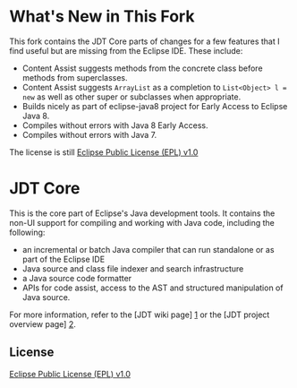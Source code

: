 What's New in This Fork
=======================

This fork contains the JDT Core parts of changes for a few features that I find useful but are missing from the Eclipse IDE. These include:

* Content Assist suggests methods from the concrete class before methods from superclasses.
* Content Assist suggests `ArrayList` as a completion to `List<Object> l = new` as well as other super or subclasses when appropriate.
* Builds nicely as part of eclipse-java8 project for Early Access to Eclipse Java 8.
* Compiles without errors with Java 8 Early Access.
* Compiles without errors with Java 7.

The license is still [Eclipse Public License (EPL) v1.0][3]

JDT Core
========

This is the core part of Eclipse's Java development tools. It contains the non-UI support for compiling and working with Java code, including the following:

* an incremental or batch Java compiler that can run standalone or as part of the Eclipse IDE
* Java source and class file indexer and search infrastructure
* a Java source code formatter
* APIs for code assist, access to the AST and structured manipulation of Java source.

For more information, refer to the [JDT wiki page] [1] or the [JDT project overview page] [2].

License
-------

[Eclipse Public License (EPL) v1.0][3]

[1]: http://wiki.eclipse.org/JDT_Core
[2]: http://www.eclipse.org/projects/project.php?id=eclipse.jdt.core
[3]: http://wiki.eclipse.org/EPL
